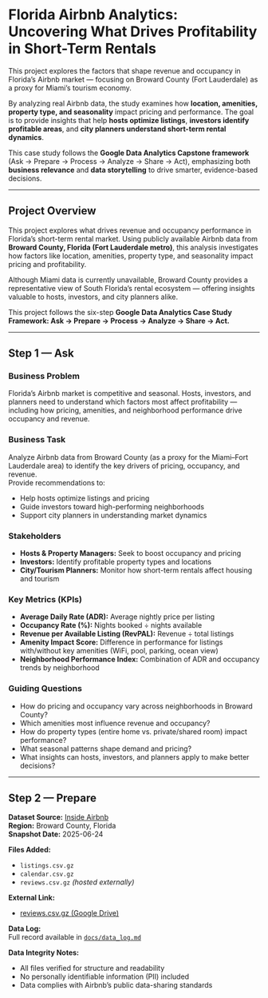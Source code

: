 #  Florida Airbnb Analytics: Uncovering What Drives Profitability in Short-Term Rentals

This project explores the factors that shape revenue and occupancy in Florida’s Airbnb market — focusing on Broward County (Fort Lauderdale) as a proxy for Miami’s tourism economy.

By analyzing real Airbnb data, the study examines how **location, amenities, property type, and seasonality** impact pricing and performance. The goal is to provide insights that help **hosts optimize listings**, **investors identify profitable areas**, and **city planners understand short-term rental dynamics**.

This case study follows the **Google Data Analytics Capstone framework** (Ask → Prepare → Process → Analyze → Share → Act), emphasizing both **business relevance** and **data storytelling** to drive smarter, evidence-based decisions.

---

##  Project Overview

This project explores what drives revenue and occupancy performance in Florida’s short-term rental market.
Using publicly available Airbnb data from **Broward County, Florida (Fort Lauderdale metro)**, this analysis investigates how factors like location, amenities, property type, and seasonality impact pricing and profitability.

Although Miami data is currently unavailable, Broward County provides a representative view of South Florida’s rental ecosystem — offering insights valuable to hosts, investors, and city planners alike.

This project follows the six-step **Google Data Analytics Case Study Framework: Ask → Prepare → Process → Analyze → Share → Act.**

---

##  Step 1 — Ask

### Business Problem
Florida’s Airbnb market is competitive and seasonal. Hosts, investors, and planners need to understand which factors most affect profitability — including how pricing, amenities, and neighborhood performance drive occupancy and revenue.

### Business Task
Analyze Airbnb data from Broward County (as a proxy for the Miami–Fort Lauderdale area) to identify the key drivers of pricing, occupancy, and revenue.  
Provide recommendations to:

- Help hosts optimize listings and pricing  
- Guide investors toward high-performing neighborhoods  
- Support city planners in understanding market dynamics  

### Stakeholders
- **Hosts & Property Managers:** Seek to boost occupancy and pricing  
- **Investors:** Identify profitable property types and locations  
- **City/Tourism Planners:** Monitor how short-term rentals affect housing and tourism  

### Key Metrics (KPIs)
- **Average Daily Rate (ADR):** Average nightly price per listing  
- **Occupancy Rate (%):** Nights booked ÷ nights available  
- **Revenue per Available Listing (RevPAL):** Revenue ÷ total listings  
- **Amenity Impact Score:** Difference in performance for listings with/without key amenities (WiFi, pool, parking, ocean view)  
- **Neighborhood Performance Index:** Combination of ADR and occupancy trends by neighborhood  

### Guiding Questions
- How do pricing and occupancy vary across neighborhoods in Broward County?  
- Which amenities most influence revenue and occupancy?  
- How do property types (entire home vs. private/shared room) impact performance?  
- What seasonal patterns shape demand and pricing?  
- What insights can hosts, investors, and planners apply to make better decisions?  

---

##  Step 2 — Prepare

**Dataset Source:** [Inside Airbnb](http://insideairbnb.com/get-the-data)  
**Region:** Broward County, Florida  
**Snapshot Date:** 2025-06-24  

**Files Added:**  
- `listings.csv.gz`  
- `calendar.csv.gz`  
- `reviews.csv.gz` *(hosted externally)*  

**External Link:**  
- [reviews.csv.gz (Google Drive)](https://drive.google.com/file/d/17VffJI_SM9fR4RJN-NduRZ4nipXmerPQ/view?usp=drive_link)

**Data Log:**  
Full record available in [`docs/data_log.md`](./docs/data_log.md)

**Data Integrity Notes:**  
- All files verified for structure and readability  
- No personally identifiable information (PII) included  
- Data complies with Airbnb’s public data-sharing standards
